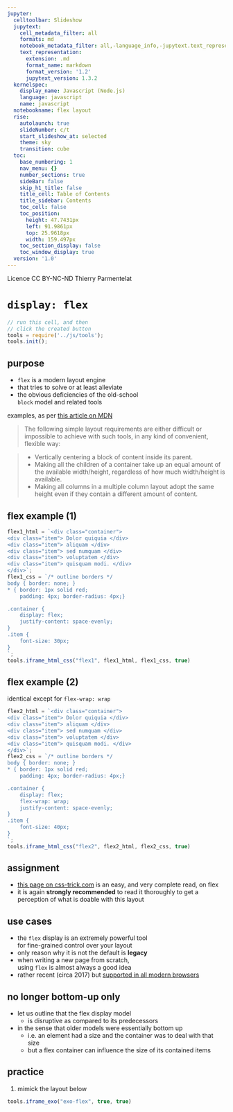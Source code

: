 ```yaml
---
jupyter:
  celltoolbar: Slideshow
  jupytext:
    cell_metadata_filter: all
    formats: md
    notebook_metadata_filter: all,-language_info,-jupytext.text_representation.jupytext_version
    text_representation:
      extension: .md
      format_name: markdown
      format_version: '1.2'
      jupytext_version: 1.3.2
  kernelspec:
    display_name: Javascript (Node.js)
    language: javascript
    name: javascript
  notebookname: flex layout
  rise:
    autolaunch: true
    slideNumber: c/t
    start_slideshow_at: selected
    theme: sky
    transition: cube
  toc:
    base_numbering: 1
    nav_menu: {}
    number_sections: true
    sideBar: false
    skip_h1_title: false
    title_cell: Table of Contents
    title_sidebar: Contents
    toc_cell: false
    toc_position:
      height: 47.7431px
      left: 91.9861px
      top: 25.9618px
      width: 159.497px
    toc_section_display: false
    toc_window_display: true
  version: '1.0'
---
```


<div class="licence">
<span>Licence CC BY-NC-ND</span>
<span>Thierry Parmentelat</span>
</div>

<!-- #region slideshow={"slide_type": ""} -->
# `display: flex` 
<!-- #endregion -->

```javascript
// run this cell, and then 
// click the created button
tools = require('../js/tools');
tools.init();
```

<!-- #region slideshow={"slide_type": "slide"} -->
## purpose
<!-- #endregion -->

<!-- #region slideshow={"slide_type": ""} -->
* `flex` is a modern layout engine  
* that tries to solve or at least alleviate  
* the obvious deficiencies of the old-school  
 `block` model and related tools
<!-- #endregion -->

<!-- #region slideshow={"slide_type": "slide"} -->
examples, as per [this article on MDN](https://developer.mozilla.org/en-US/docs/Learn/CSS/CSS_layout/Flexbox)
> The following simple layout requirements are either difficult or impossible to achieve with such tools, in any kind of convenient, flexible way:

> * Vertically centering a block of content inside its parent.
> * Making all the children of a container take up an equal amount of the available width/height, regardless of how much width/height is available.
> * Making all columns in a multiple column layout adopt the same height even if they contain a different amount of content.
<!-- #endregion -->

<!-- #region slideshow={"slide_type": "slide"} -->
## flex example (1)
<!-- #endregion -->

```javascript hide_input=true
flex1_html = `<div class="container">
<div class="item"> Dolor quiquia </div>
<div class="item"> aliquam </div>
<div class="item"> sed numquam </div>
<div class="item"> voluptatem </div>
<div class="item"> quisquam modi. </div>
</div>`;
flex1_css = `/* outline borders */
body { border: none; }
* { border: 1px solid red;
    padding: 4px; border-radius: 4px;}

.container {
    display: flex;
    justify-content: space-evenly;
}
.item {
    font-size: 30px;
}
`;
tools.iframe_html_css("flex1", flex1_html, flex1_css, true)
```

<!-- #region slideshow={"slide_type": "slide"} -->
## flex example (2)

identical except for `flex-wrap: wrap`
<!-- #endregion -->

```javascript hide_input=true slideshow={"slide_type": "slide"}
flex2_html = `<div class="container">
<div class="item"> Dolor quiquia </div>
<div class="item"> aliquam </div>
<div class="item"> sed numquam </div>
<div class="item"> voluptatem </div>
<div class="item"> quisquam modi. </div>
</div>`;
flex2_css = `/* outline borders */
body { border: none; }
* { border: 1px solid red;
    padding: 4px; border-radius: 4px;}

.container {
    display: flex;
    flex-wrap: wrap;
    justify-content: space-evenly;
}
.item {
    font-size: 40px;
}
`;
tools.iframe_html_css("flex2", flex2_html, flex2_css, true)
```

<!-- #region slideshow={"slide_type": "slide"} -->
## assignment

* [this page on css-trick.com](https://css-tricks.com/snippets/css/a-guide-to-flexbox/) is an easy, and very complete read, on flex
* it is again **strongly recommended** to read it thoroughly
  to get a perception of what is doable with this layout
<!-- #endregion -->

<!-- #region slideshow={"slide_type": "slide"} -->
## use cases
<!-- #endregion -->

* the `flex` display is an extremely powerful tool  
  for fine-grained control over your layout
* only reason why it is not the default is **legacy**
* when writing a new page from scratch,  
  using `flex` is almost always a good idea
* rather recent (circa 2017) but [supported in all modern browsers](https://caniuse.com/#feat=flexbox)

<!-- #region slideshow={"slide_type": "slide"} -->
## no longer bottom-up only
<!-- #endregion -->

* let us outline that the flex display model
  * is disruptive as compared to its predecessors
* in the sense that older models were essentially bottom up
  * i.e. an element had a size and the container was to deal with that size
  * but a flex container can influence the size of its contained items

<!-- #region slideshow={"slide_type": "slide"} -->
## practice
<!-- #endregion -->

1. mimick the layout below

```javascript hide_input=true
tools.iframe_exo("exo-flex", true, true)
```
